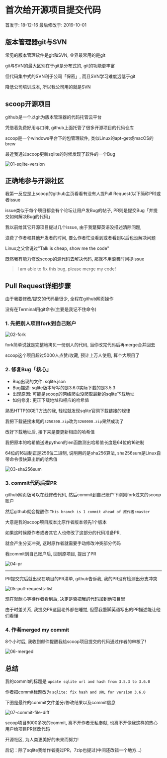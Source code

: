 # 首次给开源项目提交代码

首发于: 18-12-16 最后修改于: 2019-10-01

## 版本管理器git与SVN

常见的版本管理软件是git和SVN, 业界最常用的是git

git与SVN的最大区别在于git是分布式的, git的功能更丰富

但代码集中式的SVN利于公司「保密」, 而且SVN学习难度远低于git

降低公司培训成本, 所以我公司用的就是SVN

## scoop开源项目

github是一个以git为版本管理器的代码托管云平台

凭借着免费好用与口碑, github上面托管了很多开源项目的代码仓库

scoop是一个windows平台下的包管理软件, 类似Linux的apt-get或macOS的brew

最近我通过scoop更新sqlite的时候发现了软件的一个Bug

![01-sqlite-version](01-sqlite-version.png "01-sqlite-version")

## 正确地参与开源社区

我第一反应是上scoop的github主页看看有没有人提Pull Request(以下简称PR)或者issue

issue类似于每个项目都会有个论坛让用户发Bug的帖子, PR则是提交Bug「并提交如何解决Bug的代码」

我以前给其它开源项目提过几个issue, 由于我蹩脚英语没描述清除问题, 

浪费了作者和其他开发者的时间, 要么作者忙没看到或者看到以后也没解决问题

Linux之父曾说过"Talk is cheap, show me the code"

既然我有能力修改scoop的源代码去解决代码, 那就不用浪费时间提issue

> I am able to fix this bug, please merge my code!

## Pull Request详细步骤

由于我要修改/提交的代码量很少, 全程在github网页操作

没有在Terminal用git命令(主要是我记不住命令)

### 1. 先把别人项目fork到自己账户

![02-fork](02-fork.png "02-fork")

fork简单说就是完整地拷贝一份别人的代码, 当你改完代码后再merge合并回去

scoop这个项目超过5000人点赞/收藏, 预计上万人使用, 算个大项目了

### 2. 修复Bug「核心」

- Bug出现的文件: sqlite.json
- Bug描述: sqlite版本号写的是3.6.0实际下载的是3.5.3
- 出现原因: 可能是scoop的网络爬虫没爬取最新的sqlite下载地址
- 如何修复: 更正下载地址和相应的哈希值

熟悉HTTP的GET方法的我, 轻松就发现sqlite官网下载链接的规律

我把下载链接末尾的`3250300.zip`改为`3260000.zip`果然成功了

改好下载地址后, 接下来是要更新相应的哈希值

我把原本的哈希值送进python的len函数测出哈希值长度是64位的16进制

64位的16进制正是256位二进制, 说明用的是sha256算法, sha256sum是Linux自带命令很快算出新的哈希值

![03-sha256sum](03-sha256sum.png "03-sha256sum")

### 3. commit代码后提PR

github网页版可以在线修改代码, 然后commit到自己账户下刚刚fork过来的scoop账户

然后github就会提醒你 `This branch is 1 commit ahead of 原作者:master`

大意是我的scoop项目版本比原作者版本领先1个版本

如果这时候原作者或者其它人也修改了这部分的代码准备PR, 

就会产生分支冲突, 这时原作者就需要手动修改冲突部分代码

我commit到自己账户后, 回到原项目, 提出了PR

![04-pr](04-pr.png "04-pr")

---

PR提交完后就出现在项目的PR清单, github告诉我, 我的PR没有检测出分支冲突

![05-pull-requests-list](05-pull-requests-list.png "05-pull-requests-list")

现在就耐心等待作者看到后, 决定是否把我的代码加到他项目里

由于时差关系, 我提交PR这回老外都在睡觉, 但愿我蹩脚英语写出的PR描述能让他们看懂

### 4. 作者merged my commit

8个小时后, 我收到邮件提醒我给scoop项目提交的代码通过作者的审核了!

![06-merged](06-merged.png "06-merged")

## 总结

我的commit的标题是 `update sqlite url and hash from 3.5.3 to 3.6.0`

作者把commit标题改为 `sqlite: fix hash and URL for version 3.6.0`

下图是最终的commit文件差分/修改结果以及commit信息

![07-commit-file-diff](07-commit-file-diff.png "07-commit-file-diff")

scoop项目8000多次的commit, 离不开作者无私奉献, 也离不开像我这样的热心用户给项目PR修改代码

开源社区, 为人类更美好的未来而努力!

后记：除了sqlite我给作者提过PR，7zip也提过(中间还改错一个地方...)
